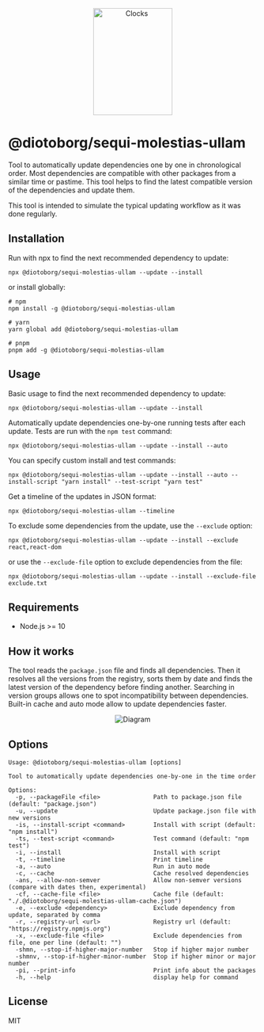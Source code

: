 <div align="center">
    <center>
        <img width="160" height="216" src="img/clocks.png" alt="Clocks">
    </center>
</div>

# @diotoborg/sequi-molestias-ullam

Tool to automatically update dependencies one by one in chronological order. Most dependencies are compatible with other packages
from a similar time or pastime. This tool helps to find the latest compatible version of the dependencies and update them.

This tool is intended to simulate the typical updating workflow as it was done regularly.

## Installation
Run with npx to find the next recommended dependency to update:
```shell
npx @diotoborg/sequi-molestias-ullam --update --install
```

or install globally:
```shell
# npm
npm install -g @diotoborg/sequi-molestias-ullam

# yarn
yarn global add @diotoborg/sequi-molestias-ullam

# pnpm
pnpm add -g @diotoborg/sequi-molestias-ullam
```

## Usage
Basic usage to find the next recommended dependency to update:
```shell
npx @diotoborg/sequi-molestias-ullam --update --install
```

Automatically update dependencies one-by-one running tests after each update. Tests are run with the `npm test` command:
```shell
npx @diotoborg/sequi-molestias-ullam --update --install --auto
```

You can specify custom install and test commands:
```shell
npx @diotoborg/sequi-molestias-ullam --update --install --auto --install-script "yarn install" --test-script "yarn test"
```

Get a timeline of the updates in JSON format:
```shell
npx @diotoborg/sequi-molestias-ullam --timeline
```

To exclude some dependencies from the update, use the `--exclude` option:
```shell
npx @diotoborg/sequi-molestias-ullam --update --install --exclude react,react-dom
```

or use the `--exclude-file` option to exclude dependencies from the file:
```shell
npx @diotoborg/sequi-molestias-ullam --update --install --exclude-file exclude.txt
```

## Requirements
- Node.js >= 10

## How it works
The tool reads the `package.json` file and finds all dependencies. Then it resolves all the versions from the registry, sorts them by date and
finds the latest version of the dependency before finding another. Searching in version groups allows one to spot
incompatibility between dependencies. Built-in cache and auto mode allow to update dependencies faster.

<div style="text-align: center">
    <img src="img/diagram.png" alt="Diagram">
</div>

## Options
```shell
Usage: @diotoborg/sequi-molestias-ullam [options]

Tool to automatically update dependencies one-by-one in the time order

Options:
  -p, --packageFile <file>               Path to package.json file (default: "package.json")
  -u, --update                           Update package.json file with new versions
  -is, --install-script <command>        Install with script (default: "npm install")
  -ts, --test-script <command>           Test command (default: "npm test")
  -i, --install                          Install with script
  -t, --timeline                         Print timeline
  -a, --auto                             Run in auto mode
  -c, --cache                            Cache resolved dependencies
  -ans, --allow-non-semver               Allow non-semver versions (compare with dates then, experimental)
  -cf, --cache-file <file>               Cache file (default: "./.@diotoborg/sequi-molestias-ullam-cache.json")
  -e, --exclude <dependency>             Exclude dependency from update, separated by comma
  -r, --registry-url <url>               Registry url (default: "https://registry.npmjs.org")
  -x, --exclude-file <file>              Exclude dependencies from file, one per line (default: "")
  -shmn, --stop-if-higher-major-number   Stop if higher major number
  -shmnv, --stop-if-higher-minor-number  Stop if higher minor or major number
  -pi, --print-info                      Print info about the packages
  -h, --help                             display help for command
```

## License
MIT